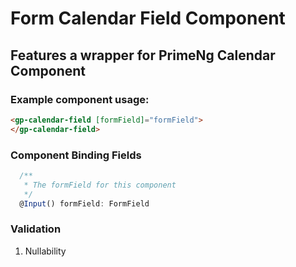 # Form Calendar Field Component

## Features a wrapper for PrimeNg Calendar Component

### Example component usage:

```html
<gp-calendar-field [formField]="formField">
</gp-calendar-field>
```

### Component Binding Fields

```typescript
  /**
   * The formField for this component
   */
  @Input() formField: FormField
```
### Validation

1. Nullability